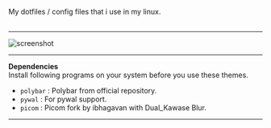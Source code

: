 My dotfiles / config files that i use in my linux.<br><br>
***
![screenshot](https://user-images.githubusercontent.com/75260836/114411696-0b498a00-9bca-11eb-8088-f828c8a35609.png)
<br>
***
**Dependencies**<br>
Install following programs on your system before you use these themes.<br>
- ` polybar ` : Polybar from official repository.
- ` pywal ` : For pywal support.
- ` picom ` : Picom fork by ibhagavan with Dual_Kawase Blur. <br>
***

